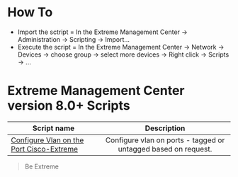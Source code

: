 # How To
* Import the sctript = In the Extreme Management Center -> Administration -> Scripting  -> Import...
* Execute the script =  In the Extreme Management Center -> Network -> Devices -> choose group -> select more devices -> Right click -> Scripts -> ...


# Extreme Management Center version 8.0+ Scripts
| Script name   | Description   |
| ------------- |:-------------:|
|[Configure Vlan on the Port Cisco-Extreme](xml/Configure_Vlan_on_the_Port-Cisco-Extreme.xml)|Configure vlan on ports - tagged or untagged based on request.|

>Be Extreme
